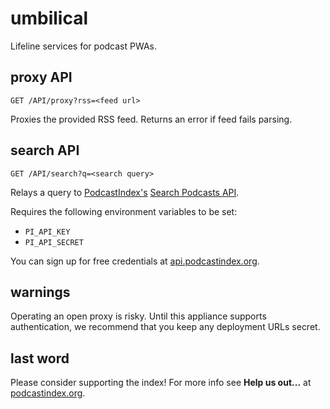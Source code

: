 # umbilical

Lifeline services for podcast PWAs.

## proxy API

`GET /API/proxy?rss=<feed url>`

Proxies the provided RSS feed. Returns an error if feed fails parsing.

## search API

`GET /API/search?q=<search query>`

Relays a query to [PodcastIndex's](https://podcastindex.org/) [Search Podcasts API](https://podcastindex-org.github.io/docs-api/#get-/search/byterm).

Requires the following environment variables to be set:

- `PI_API_KEY`
- `PI_API_SECRET`

You can sign up for free credentials at [api.podcastindex.org](https://api.podcastindex.org/).

## warnings

Operating an open proxy is risky. Until this appliance supports authentication, we recommend that you keep any deployment URLs secret.

## last word

Please consider supporting the index! For more info see **Help us out...** at [podcastindex.org](https://podcastindex.org).
